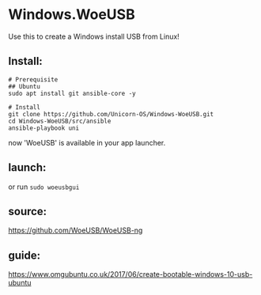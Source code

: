 # Windows.WoeUSB
Use this to create a Windows install USB from Linux!

## Install:
```
# Prerequisite
## Ubuntu
sudo apt install git ansible-core -y

# Install
git clone https://github.com/Unicorn-OS/Windows-WoeUSB.git
cd Windows-WoeUSB/src/ansible
ansible-playbook uni
```
now 'WoeUSB' is available in your app launcher.

## launch:
or run
`sudo woeusbgui`

## source:
https://github.com/WoeUSB/WoeUSB-ng

## guide:
https://www.omgubuntu.co.uk/2017/06/create-bootable-windows-10-usb-ubuntu

